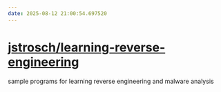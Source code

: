 ```yaml
---
date: 2025-08-12 21:00:54.697520
---
```


# [jstrosch/learning-reverse-engineering](https://github.com/jstrosch/learning-reverse-engineering)

sample programs for learning reverse engineering and malware analysis